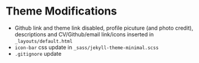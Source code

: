 # Theme Modifications

* Github link and theme link disabled, profile picuture (and photo credit), descriptions and CV/Github/email link/icons inserted in `_layouts/default.html`
* `icon-bar` css update in `_sass/jekyll-theme-minimal.scss`
* `.gitignore` update

